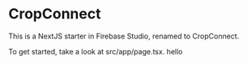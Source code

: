 # CropConnect

This is a NextJS starter in Firebase Studio, renamed to CropConnect.

To get started, take a look at src/app/page.tsx.
hello